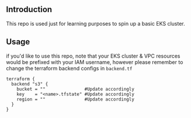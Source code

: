 ## Introduction

This repo is used just for learning purposes to spin up a basic EKS cluster.

## Usage

if you'd like to use this repo, note that your EKS cluster & VPC resources would be prefixed with your IAM username, however please remember to change the terraform backend configs in ```backend.tf```

```hcl
terraform {
  backend "s3" {
    bucket = ""               #Update accordingly
    key    = "<name>.tfstate" #Update accordingly
    region = ""               #Update accordingly
  }
}
```